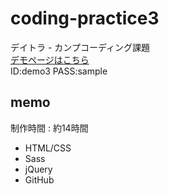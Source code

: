 # coding-practice3
デイトラ - カンプコーディング課題  
[デモページはこちら](https://www.yurika1202.com/demo/demo3/)  
ID:demo3 PASS:sample

## memo
制作時間 : 約14時間  
* HTML/CSS
* Sass
* jQuery
* GitHub
